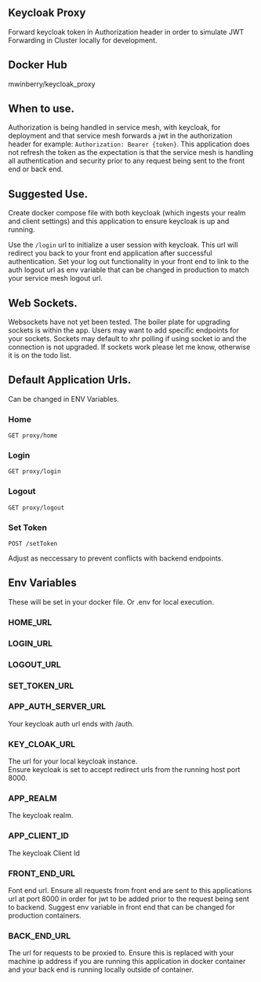 ## Keycloak Proxy

Forward keycloak token in Authorization header in order to simulate JWT Forwarding in Cluster locally for development.

## Docker Hub

mwinberry/keycloak_proxy

## When to use.

Authorization is being handled in service mesh, with keycloak, for deployment and that service mesh forwards a jwt in the authorization header for example: `Authorization: Bearer {token}`. This application does not refresh the token as the expectation is that the service mesh is handling all authentication and security prior to any request being sent to the front end or back end.

## Suggested Use.

Create docker compose file with both keycloak (which ingests your realm and client settings) and this application to ensure keycloak is up and running.

Use the `/login` url to initialize a user session with keycloak. This url will redirect you back to your front end application after successful authentication. Set your log out functionality in your front end to link to the auth logout url as env variable that can be changed in production to match your service mesh logout url.

## Web Sockets.

Websockets have not yet been tested. The boiler plate for upgrading sockets is within the app. Users may want to add specific endpoints for your sockets. Sockets may default to xhr polling if using socket io and the connection is not upgraded. If sockets work please let me know, otherwise it is on the todo list.

## Default Application Urls.

Can be changed in ENV Variables.

### Home

`GET proxy/home`

### Login

`GET proxy/login`

### Logout

`GET proxy/logout`

### Set Token

`POST /setToken`

Adjust as neccessary to prevent conflicts with backend endpoints.

## Env Variables

These will be set in your docker file. Or .env for local execution.

### HOME_URL

### LOGIN_URL

### LOGOUT_URL

### SET_TOKEN_URL

### APP_AUTH_SERVER_URL

Your keycloak auth url ends with /auth.

### KEY_CLOAK_URL

The url for your local keycloak instance.  
Ensure keycloak is set to accept redirect urls from the running host port 8000.

### APP_REALM

The keycloak realm.

### APP_CLIENT_ID

The keycloak Client Id

### FRONT_END_URL

Font end url. Ensure all requests from front end are sent to this applications url at port 8000 in order for jwt to be added prior to the request being sent to backend. Suggest env variable in front end that can be changed for production containers.

### BACK_END_URL

The url for requests to be proxied to. Ensure this is replaced with your machine ip address if you are running this application in docker container and your back end is running locally outside of container.
